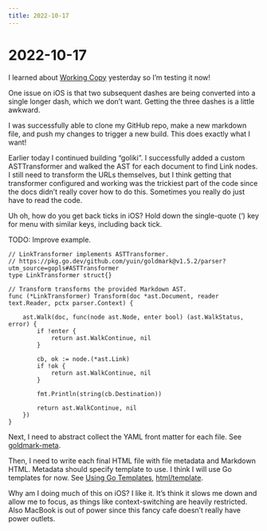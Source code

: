 ```yaml
---
title: 2022-10-17
---
```


# 2022-10-17

I learned about [Working Copy](https://workingcopyapp.com) yesterday so I’m testing it now!

One issue on iOS is that two subsequent dashes are being converted into a single longer dash, which we don’t want. Getting the three dashes is a little awkward.

I was successfully able to clone my GitHub repo, make a new markdown file, and push my changes to trigger a new build. This does exactly what I want!

Earlier today I continued building “goliki”. I successfully added a custom ASTTransformer and walked the AST for each document to find Link nodes. I still need to transform the URLs themselves, but I think getting that transformer configured and working was the trickiest part of the code since the docs didn’t really cover how to do this. Sometimes you really do just have to read the code.

Uh oh, how do you get back ticks in iOS? Hold down the single-quote (‘) key for menu with similar keys, including back tick.

TODO: Improve example. 

```golang
// LinkTransformer implements ASTTransformer.
// https://pkg.go.dev/github.com/yuin/goldmark@v1.5.2/parser?utm_source=gopls#ASTTransformer
type LinkTransformer struct{}

// Transform transforms the provided Markdown AST.
func (*LinkTransformer) Transform(doc *ast.Document, reader text.Reader, pctx parser.Context) {

	ast.Walk(doc, func(node ast.Node, enter bool) (ast.WalkStatus, error) {
		if !enter {
			return ast.WalkContinue, nil
		}

		cb, ok := node.(*ast.Link)
		if !ok {
			return ast.WalkContinue, nil
		}

		fmt.Println(string(cb.Destination))

		return ast.WalkContinue, nil
	})
}
```

Next, I need to abstract collect the YAML front matter for each 
file. See [goldmark-meta](https://github.com/yuin/goldmark-meta).

Then, I need to write each final HTML file with file metadata and Markdown HTML. Metadata should specify template to use. I think I will use Go templates for now. See [Using Go Templates](https://blog.gopheracademy.com/advent-2017/using-go-templates/), [html/template](https://pkg.go.dev/html/template).

Why am I doing much of this on iOS? I like it. It’s think it slows me down and allow me to focus, as things like context-switching are heavily restricted. Also MacBook is out of power since this fancy cafe doesn’t really have power outlets.
